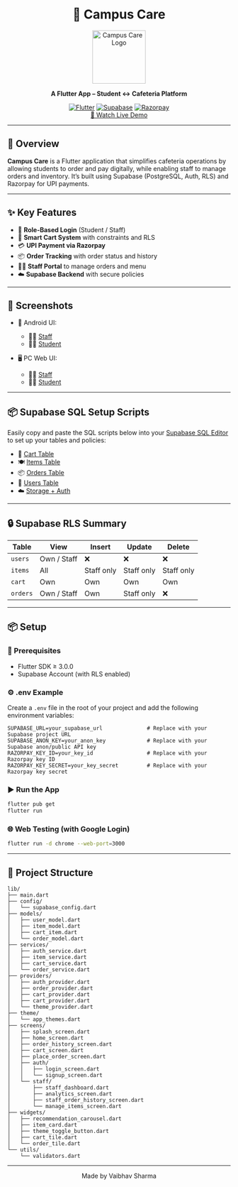 <div align="center">
  
# 🧠 Campus Care
</div>

<div align="center">
  <img src="https://xdchodqtxmeslemstndf.supabase.co/storage/v1/object/public/project-data//icon.png" alt="Campus Care Logo" width="120" height="120">
  
  **A Flutter App – Student ↔ Cafeteria Platform**

  [![Flutter](https://img.shields.io/badge/Flutter-02569B?style=for-the-badge&logo=flutter&logoColor=white)](https://flutter.dev)
  [![Supabase](https://img.shields.io/badge/Supabase-3ECF8E?style=for-the-badge&logo=supabase&logoColor=white)](https://supabase.com)
  [![Razorpay](https://img.shields.io/badge/Razorpay-02042B?style=for-the-badge&logo=razorpay&logoColor=white)](https://razorpay.com)
  <br>
  [🚀 Watch Live Demo](https://campus-care-seven.vercel.app/)
</div>

---

## 📖 Overview

**Campus Care** is a Flutter application that simplifies cafeteria operations by allowing students to order and pay digitally, while enabling staff to manage orders and inventory. It’s built using Supabase (PostgreSQL, Auth, RLS) and Razorpay for UPI payments.

---

## ✨ Key Features

- 🔐 **Role-Based Login** (Student / Staff)
- 🛒 **Smart Cart System** with constraints and RLS
- 💳 **UPI Payment via Razorpay**
- 📦 **Order Tracking** with order status and history
- 👨‍🍳 **Staff Portal** to manage orders and menu
- ☁️ **Supabase Backend** with secure policies

---

## 📸 Screenshots

- 📱 Android UI:
  - 👨‍🍳 [Staff](Screenshots/Android%20UI/Staff)
  - 🧑‍🎓 [Student](Screenshots/Android%20UI/Student)

- 🖥️ PC Web UI:
  - 👨‍🍳 [Staff](Screenshots/PC%20Web%20UI/Staff)
  - 🧑‍🎓 [Student](Screenshots/PC%20Web%20UI/Student)

---

## 📦 Supabase SQL Setup Scripts

Easily copy and paste the SQL scripts below into your [Supabase SQL Editor](https://app.supabase.com/project/_/sql) to set up your tables and policies:

- 🛒 [Cart Table](Supabase/Cart%20Table.txt)
- 🍽️ [Items Table](Supabase/Items%20Table.txt)
- 📦 [Orders Table](Supabase/Orders%20Table.txt)
- 🔐 [Users Table](Supabase/Users%20Table.txt)
- ☁️ [Storage + Auth](Supabase/Storage%20+%20Auth.txt)

---

## 🔒 Supabase RLS Summary

| Table   | View | Insert | Update | Delete |
|---------|------|--------|--------|--------|
| `users` | Own / Staff | ❌ | ❌ | ❌ |
| `items` | All | Staff only | Staff only | Staff only |
| `cart`  | Own | Own | Own | Own |
| `orders`| Own / Staff | Own | Staff only | ❌ |

---

## 📦 Setup

### 🧰 Prerequisites

- Flutter SDK ≥ 3.0.0
- Supabase Account (with RLS enabled)

### ⚙️ .env Example

Create a `.env` file in the root of your project and add the following environment variables:

```env
SUPABASE_URL=your_supabase_url              # Replace with your Supabase project URL
SUPABASE_ANON_KEY=your_anon_key             # Replace with your Supabase anon/public API key
RAZORPAY_KEY_ID=your_key_id                 # Replace with your Razorpay key ID
RAZORPAY_KEY_SECRET=your_key_secret         # Replace with your Razorpay key secret
```

### ▶️ Run the App

```bash
flutter pub get
flutter run
```

### 🌐 Web Testing (with Google Login)

```bash
flutter run -d chrome --web-port=3000
```

---

## 🧠 Project Structure

```
lib/
├── main.dart
├── config/
│   └── supabase_config.dart
├── models/
│   ├── user_model.dart
│   ├── item_model.dart
│   ├── cart_item.dart
│   └── order_model.dart
├── services/
│   ├── auth_service.dart
│   ├── item_service.dart
│   ├── cart_service.dart
│   └── order_service.dart
├── providers/
│   ├── auth_provider.dart
│   ├── order_provider.dart
│   ├── cart_provider.dart
│   ├── cart_provider.dart
│   └── theme_provider.dart
├── theme/
│   └── app_themes.dart
├── screens/
│   ├── splash_screen.dart
│   ├── home_screen.dart
│   ├── order_history_screen.dart
│   ├── cart_screen.dart
│   ├── place_order_screen.dart
│   ├── auth/
│   │   ├── login_screen.dart
│   │   └── signup_screen.dart
│   └── staff/
│       ├── staff_dashboard.dart
│       ├── analytics_screen.dart
│       ├── staff_order_history_screen.dart
│       └── manage_items_screen.dart
├── widgets/
│   ├── recommendation_carousel.dart
│   ├── item_card.dart
│   ├── theme_toggle_button.dart
│   ├── cart_tile.dart
│   └── order_tile.dart
└── utils/
    └── validators.dart

```

---

<div align="center">
  Made by Vaibhav Sharma
</div>
